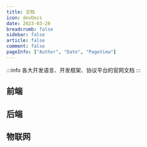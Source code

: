 ```yaml
---
title: 文档
icon: devDocs
date: 2023-03-28
breadcrumb: false
sidebar: false
article: false
comment: false
pageInfo: ["Author", "Date", "PageView"]
---
```


:::info
各大开发语言、开发框架、协议平台的官网文档
:::

## 前端

<MyLink :links="doc_front"/>

## 后端

<MyLink :links="doc_after"/>

## 物联网

<MyLink :links="doc_IoT"/>

<script setup lang="ts">
import MyLink from "@MyLink";
import { doc_front, doc_after, doc_IoT} from "@Doc";  
</script>